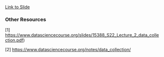 [Link to Slide](https://docs.google.com/presentation/d/e/2PACX-1vQbpgl2nbHwqDCueVVYr5AztWGtiy5L3hjcPzw1_Ue_8aV9RH47mQVdx3ppyxVfuQ/pub?start=false&loop=false&delayms=3000)

### Other Resources
[1] https://www.datasciencecourse.org/slides/15388_S22_Lecture_2_data_collection.pdf)

[2] https://www.datasciencecourse.org/notes/data_collection/
